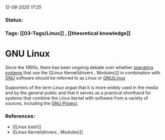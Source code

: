 
*12-08-2025 17:25*

### Status: 
 


### Tags: [[03-Tags/Linux]] , [[theoretical knowledge]]



# GNU Linux

Since the 1990s, there has been ongoing debate over whether [operating systems](https://en.wikipedia.org/wiki/Operating_systems "Operating systems") that use the [[Linux Kernel(drivers , Modules)]] in combination with [GNU](https://en.wikipedia.org/wiki/GNU "GNU") software should be referred to as _Linux_ or [GNU/Linux](https://en.wikipedia.org/wiki/GNU/Linux_naming_controversy#cite_note-Noyes_20122-1)

Supporters of the term _Linux_ argue that it is more widely used in the media and by the general public and that it serves as a practical shorthand for systems that combine the Linux kernel with software from a variety of sources, including the [GNU Project](https://en.wikipedia.org/wiki/GNU_Project "GNU Project").



### References:

- [[Linux bash]]
- [[Linux Kernel(drivers , Modules)]]
  

